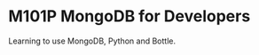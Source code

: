 M101P MongoDB for Developers
============================

Learning to use MongoDB, Python and Bottle.
